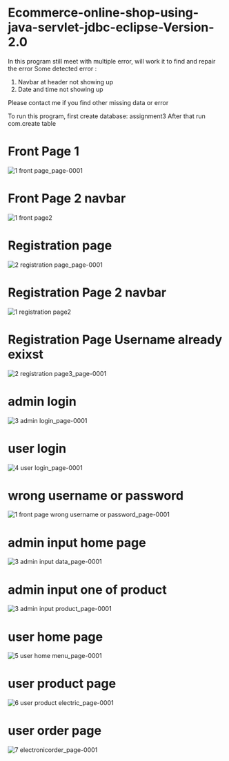# Ecommerce-online-shop-using-java-servlet-jdbc-eclipse-Version-2.0

In this program still meet with multiple error, will work it to find and repair the error
Some detected error :
  1. Navbar at header not showing up
  2. Date and time not showing up

Please contact me if you find other missing data or error

To run this program, first create database: assignment3
After that run com.create table

# Front Page 1
![1 front page_page-0001](https://user-images.githubusercontent.com/117777807/204915316-0dc8a5b6-bee4-4ce9-afa0-7d8bd3dd1224.jpg)

# Front Page 2 navbar
![1 front page2](https://user-images.githubusercontent.com/117777807/204915357-a0556c64-7a3c-4076-a7d3-26322b00ffa8.JPG)

# Registration page
![2 registration page_page-0001](https://user-images.githubusercontent.com/117777807/204915445-ba8900ec-55a7-410a-97ab-231f8f4cb18a.jpg)

# Registration Page 2 navbar
![1 registration page2](https://user-images.githubusercontent.com/117777807/204915502-3e90e90f-532d-42d3-b12d-424bcd6f248a.JPG)

# Registration Page Username already exixst
![2 registration page3_page-0001](https://user-images.githubusercontent.com/117777807/204915619-5d2bed1d-3c3d-46ca-bfa7-af5fe3f976fb.jpg)

# admin login
![3 admin login_page-0001](https://user-images.githubusercontent.com/117777807/204915696-ba9bbfb7-add5-40ea-a49a-aa95dd4a9a80.jpg)

# user login
![4 user login_page-0001](https://user-images.githubusercontent.com/117777807/204915742-33b77669-e614-45d9-98c4-95d0436d7379.jpg)

# wrong username or password
![1 front page wrong username or password_page-0001](https://user-images.githubusercontent.com/117777807/204915814-e566d090-4ccc-4e8a-a491-9054ef43dc54.jpg)

# admin input home page
![3 admin input data_page-0001](https://user-images.githubusercontent.com/117777807/204915912-fb55dcb7-3d16-4592-9f0e-74a2a4728de8.jpg)

# admin input one of product
![3 admin input product_page-0001](https://user-images.githubusercontent.com/117777807/204915973-7e6a1e80-49ce-46b1-a982-587fb7b5e59e.jpg)

# user home page
![5 user home menu_page-0001](https://user-images.githubusercontent.com/117777807/204916011-378fbf8e-7f11-4ebb-88a9-0ec12cd7d412.jpg)

# user product page
![6 user product electric_page-0001](https://user-images.githubusercontent.com/117777807/204916072-99cd120f-826f-4f48-a0b1-5945d8795ab2.jpg)

# user order page
![7 electronicorder_page-0001](https://user-images.githubusercontent.com/117777807/204916121-6c5cde10-3e52-4f41-9c2e-bc4a57882969.jpg)
